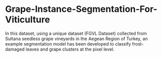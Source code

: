 # Grape-Instance-Segmentation-For-Viticulture
In this dataset, using a unique dataset (FGVL Dataset) collected from Sultana seedless grape vineyards in the Aegean Region of Turkey, an example segmentation model has been developed to classify frost-damaged leaves and grape clusters at the pixel level.
